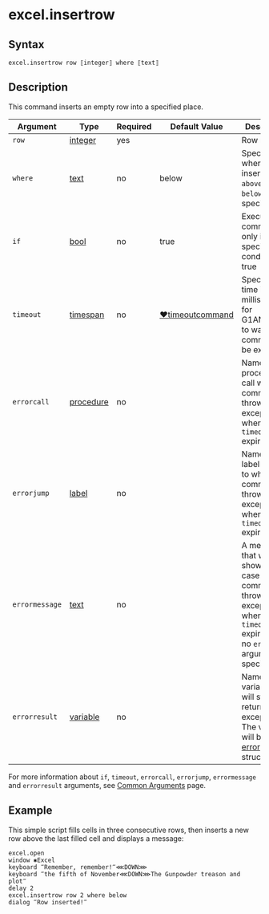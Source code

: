# excel.insertrow

## Syntax

```G1ANT
excel.insertrow row ⟦integer⟧ where ⟦text⟧
```

## Description

This command inserts an empty row into a specified place.

| Argument | Type | Required | Default Value | Description |
| -------- | ---- | -------- | ------------- | ----------- |
| `row`          | [integer](../../G1ANT.Language/Structures/IntegerStructure.md) | yes |  | Row number |
| `where`                 | [text](../../G1ANT.Language/Structures/TextStructure.md) | no       | below                                                    | Specifies where to insert a row: `above` or `below` a specified row |
| `if`           | [bool](../../G1ANT.Language/Structures/BooleanStructure.md) | no       | true                                                        | Executes the command only if a specified condition is true   |
| `timeout`      | [timespan](../../G1ANT.Language/Structures/TimeSpanStructure.md) | no       | [♥timeoutcommand](../../G1ANT.Addon.Core/Variables/TimeoutCommandVariable.md) | Specifies time in milliseconds for G1ANT.Robot to wait for the command to be executed |
| `errorcall`    | [procedure](../../G1ANT.Language/Structures/ProcedureStructure.md) | no       |                                                             | Name of a procedure to call when the command throws an exception or when a given `timeout` expires |
| `errorjump`    | [label](../../G1ANT.Language/Structures/LabelStructure.md) | no       |                                                             | Name of the label to jump to when the command throws an exception or when a given `timeout` expires |
| `errormessage` | [text](../../G1ANT.Language/Structures/TextStructure.md) | no       |                                                             | A message that will be shown in case the command throws an exception or when a given `timeout` expires, and no `errorjump` argument is specified |
| `errorresult`  | [variable](../../G1ANT.Language/Structures/VariableStructure.md) | no       |                                                             | Name of a variable that will store the returned exception. The variable will be of [error](../../G1ANT.Language/Structures/ErrorStructure.md) structure  |

For more information about `if`, `timeout`, `errorcall`, `errorjump`, `errormessage` and `errorresult` arguments, see [Common Arguments](../../../appendices/common-arguments.md) page.

## Example

This simple script fills cells in three consecutive rows, then inserts a new row above the last filled cell and displays a message:

```G1ANT
excel.open
window ✱Excel
keyboard ‴Remember, remember!‴⋘DOWN⋙
keyboard ‴the fifth of November⋘DOWN⋙The Gunpowder treason and plot‴
delay 2
excel.insertrow row 2 where below
dialog ‴Row inserted!‴
```

